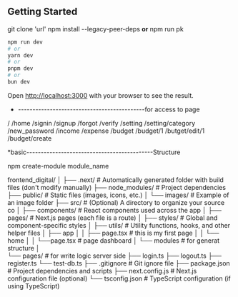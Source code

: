 
## Getting Started

git clone 'url'
npm install --legacy-peer-deps
__or__
npm run pk

```bash
npm run dev
# or
yarn dev
# or
pnpm dev
# or
bun dev
```

Open [http://localhost:3000](http://localhost:3000) with your browser to see the result.
* --------------------------------------------for access to page

/
/home
/signin
/signup
/forgot
/verify
/setting
/setting/category
/new_password
/income
/expense
/budget
/budget/1
/butget/edit/1
/budget/create

*basic--------------------------------------------Structure

npm create-module module_name

frontend_digital/
│
├── .next/                # Automatically generated folder with build files (don't modify manually)
├── node_modules/         # Project dependencies
├── public/               # Static files (images, icons, etc.)
│   └── images/           # Example of an image folder
├── src/                  # (Optional) A directory to organize your source co
│   ├── components/       # React components used across the app
│   ├── pages/            # Next.js pages (each file is a route)
│   ├── styles/           # Global and component-specific styles
│   ├── utils/            # Utility functions, hooks, and other helper files
│   ├── app
│   │   ├── page.tsx      # this is my first page
│   │   └── home
│   │       └──page.tsx   # page dashboard
│   └── modules           # for generat structure
│   
└── pages/                # for write logic server side
    ├── login.ts
    ├── logout.ts
    ├── register.ts
    └── test-db.ts
├── .gitignore            # Git ignore file
├── package.json          # Project dependencies and scripts
├── next.config.js        # Next.js configuration file (optional)
└── tsconfig.json         # TypeScript configuration (if using TypeScript)



           




